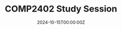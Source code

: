 ---
display_title: "COMP2402 Study Session"
title: "COMP2402 Study Session"
date: 2024-10-15T00:00:00Z
draft: false
layout: event
poster: "images/event_posters/2024-2025/2402-study-session-f24.png"
poster_cover: "contain"
poster_position: "center"
short_description: "Prepare for your midterm with the help of mentors!"
start_time: "7:00 - 9:00 PM EST"
location: "HP 5345"
location_link: "https://carleton.ca/campus/buildings/herzberg-laboratories/"
background: "images/orientation2018-min.jpeg"
publishdate: 2024-09-08
---